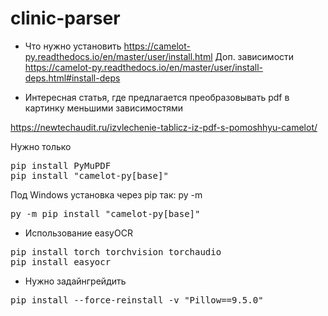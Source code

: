 # clinic-parser

* Что нужно установить
https://camelot-py.readthedocs.io/en/master/user/install.html
Доп. зависимости
https://camelot-py.readthedocs.io/en/master/user/install-deps.html#install-deps


* Интересная статья, где предлагается преобразовывать pdf  в картинку меньшими зависимостями

https://newtechaudit.ru/izvlechenie-tablicz-iz-pdf-s-pomoshhyu-camelot/

Нужно только
<pre>
pip install PyMuPDF
pip install "camelot-py[base]"
</pre>

Под Windows установка через pip так: py -m
<pre>
py -m pip install "camelot-py[base]"
</pre>


* Использование easyOCR
<pre>
pip install torch torchvision torchaudio
pip install easyocr
</pre>

* Нужно задайнгрейдить
<pre>
pip install --force-reinstall -v "Pillow==9.5.0"
</pre>
